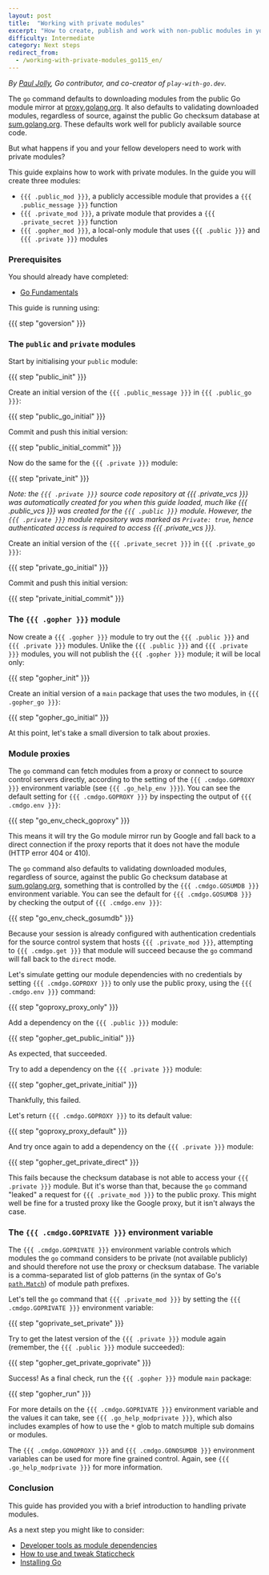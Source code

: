 ```yaml
---
layout: post
title:  "Working with private modules"
excerpt: "How to create, publish and work with non-public modules in your team."
difficulty: Intermediate
category: Next steps
redirect_from:
  - /working-with-private-modules_go115_en/
---
```


_By [Paul Jolly](https://twitter.com/_myitcv), Go contributor, and co-creator of `play-with-go.dev`._

The `go` command defaults to downloading modules from the public Go module mirror at
[proxy.golang.org](https://proxy.golang.org). It also defaults to validating downloaded modules, regardless of source,
against the public Go checksum database at [sum.golang.org](https://sum.golang.org).  These defaults work well for
publicly available source code.

But what happens if you and your fellow developers need to work with private modules?

This guide explains how to work with private modules. In the guide you will create three modules:

* `{{{ .public_mod }}}`, a publicly accessible module that provides a `{{{ .public_message }}}` function
* `{{{ .private_mod }}}`, a private module that provides a `{{{ .private_secret }}}` function
* `{{{ .gopher_mod }}}`, a local-only module that uses `{{{ .public }}}` and `{{{ .private }}}` modules

### Prerequisites

You should already have completed:

* [Go Fundamentals](/go-fundamentals_go119_en)

This guide is running using:

{{{ step "goversion" }}}

### The `public` and `private` modules

Start by initialising your  `public` module:

{{{ step "public_init" }}}

Create an initial version of the `{{{ .public_message }}}` in `{{{ .public_go }}}`:

{{{ step "public_go_initial" }}}

Commit and push this initial version:

{{{ step "public_initial_commit" }}}

Now do the same for the `{{{ .private }}}` module:

{{{ step "private_init" }}}

_Note: the `{{{ .private }}}` source code repository at {{{ .private_vcs }}} was automatically created for you when this
guide loaded, much like {{{ .public_vcs }}} was created for the `{{{ .public }}}` module. However, the
`{{{ .private }}}` module repository was marked as `Private: true`, hence authenticated access is required to access
{{{ .private_vcs }}}._

Create an initial version of the `{{{ .private_secret }}}` in `{{{ .private_go }}}`:

{{{ step "private_go_initial" }}}

Commit and push this initial version:

{{{ step "private_initial_commit" }}}

### The `{{{ .gopher }}}` module

Now create a `{{{ .gopher }}}` module to try out the `{{{ .public }}}` and `{{{ .private }}}` modules. Unlike
the `{{{ .public }}}` and `{{{ .private }}}` modules, you will not publish the `{{{ .gopher }}}` module; it
will be local only:

{{{ step "gopher_init" }}}

Create an initial version of a `main` package that uses the two modules, in `{{{ .gopher_go }}}`:

{{{ step "gopher_go_initial" }}}

At this point, let's take a small diversion to talk about proxies.

### Module proxies

The `go` command can fetch modules from a proxy or connect to source control
servers directly, according to the setting of the `{{{ .cmdgo.GOPROXY }}}` environment
variable (see `{{{ .go_help_env }}}`). You can see the default setting for `{{{ .cmdgo.GOPROXY }}}` by inspecting
the output of `{{{ .cmdgo.env }}}`:

{{{ step "go_env_check_goproxy" }}}

This means it will try the Go module mirror run by Google and fall back to a direct connection if the proxy reports that
it does not have the module (HTTP error 404 or 410).

The `go` command also defaults to validating downloaded modules, regardless of source,
against the public Go checksum database at [sum.golang.org](https://sum.golang.org), something that is controlled by the
`{{{ .cmdgo.GOSUMDB }}}` environment variable. You can see the default for `{{{ .cmdgo.GOSUMDB }}}` by checking the
output of `{{{ .cmdgo.env }}}`:

{{{ step "go_env_check_gosumdb" }}}

Because your session is already configured with authentication credentials for the source control system that hosts
`{{{ .private_mod }}}`, attempting to `{{{ .cmdgo.get }}}` that module will succeed because the `go` command will
fall back to the `direct` mode.

Let's simulate getting our module dependencies with no credentials by setting `{{{ .cmdgo.GOPROXY }}}` to only use the
public proxy, using the `{{{ .cmdgo.env }}}` command:

{{{ step "goproxy_proxy_only" }}}

Add a dependency on the `{{{ .public }}}` module:

{{{ step "gopher_get_public_initial" }}}

As expected, that succeeded.

Try to add a dependency on the `{{{ .private }}}` module:

{{{ step "gopher_get_private_initial" }}}

Thankfully, this failed.

Let's return `{{{ .cmdgo.GOPROXY }}}` to its default value:

{{{ step "goproxy_proxy_default" }}}

And try once again to add a dependency on the `{{{ .private }}}` module:

{{{ step "gopher_get_private_direct" }}}

This fails because the checksum database is not able to access your `{{{ .private }}}` module. But it's worse than
that, because the `go` command "leaked" a request for `{{{ .private_mod }}}` to the public proxy. This might well be
fine for a trusted proxy like the Google proxy, but it isn't always the case.

### The `{{{ .cmdgo.GOPRIVATE }}}` environment variable

The `{{{ .cmdgo.GOPRIVATE }}}` environment variable controls which modules the `go` command
considers to be private (not available publicly) and should therefore not use the
proxy or checksum database. The variable is a comma-separated list of
glob patterns (in the syntax of Go's [`path.Match`](https://pkg.go.dev/path#Match)) of module path prefixes.

Let's tell the `go` command that `{{{ .private_mod }}}` by setting the `{{{ .cmdgo.GOPRIVATE }}}` environment
variable:

{{{ step "goprivate_set_private" }}}

Try to get the latest version of the `{{{ .private }}}` module again (remember, the `{{{ .public }}}` module
succeeded):

{{{ step "gopher_get_private_goprivate" }}}

Success! As a final check, run the `{{{ .gopher }}}` module `main` package:

{{{ step "gopher_run" }}}

For more details on the `{{{ .cmdgo.GOPRIVATE }}}` environment variable and the values it can take, see
`{{{ .go_help_modprivate }}}`, which also includes examples of how to use the `*` glob to match multiple sub domains
or modules.

The `{{{ .cmdgo.GONOPROXY }}}` and `{{{ .cmdgo.GONOSUMDB }}}` environment variables can be used for more fine
grained control. Again, see `{{{ .go_help_modprivate }}}` for more information.

### Conclusion

This guide has provided you with a brief introduction to handling private modules.

As a next step you might like to consider:

* [Developer tools as module dependencies](/tools-as-dependencies_go119_en/)
* [How to use and tweak Staticcheck](/using-staticcheck_go119_en/)
* [Installing Go](/installing-go_go119_en/)
